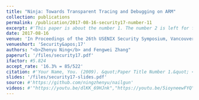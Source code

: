 ```yaml
---
title: "Ninja: Towards Transparent Tracing and Debugging on ARM"
collection: publications
permalink: /publication/2017-08-16-security17-number-11
excerpt: #'This paper is about the number 1. The number 2 is left for future work.'
date: 2017-08-16
venue: 'In Proceedings of the 26th USENIX Security Symposium, Vancouver, BC, Canada'
venueshort: 'Security&apos;17'
authors: "<b>Zhenyu Ning</b> and Fengwei Zhang"
paperurl: '/files/security17.pdf'
ifactor: #5.824
accept_rate: '16.3% = 85/522'
citation: #'Your Name, You. (2009). &quot;Paper Title Number 1.&quot; <i>Journal 1</i>. 1(1).'
slides: '/files/security17-slides.pdf'
source: #'https://github.com/ningzhenyu/nailgun'
videos: #'"https://youtu.be/dlKK_69HJnk","https://youtu.be/5ioyneewFYQ"'
---
```

